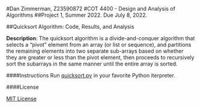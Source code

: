 #Dan Zimmerman, Z23590872
#COT 4400 - Design and Analysis of Algorithms
##Project 1, Summer 2022.  Due July 8, 2022. 


##Quicksort Algorithm: Code, Results, and Analysis

**Description**: The quicksort algorithm is a divide-and-conquer algorithm that selects a “pivot” element from an array (or list or sequence), and partitions the remaining elements into two separate sub-arrays based on whether they are greater or less than the pivot element, then proceeds to recursively sort the subarrays in the same manner until the entire array is sorted.

####Instructions
Run [quicksort.py](https://github.com/z3301/algo_p1/quicksort.py) in your favorite Python iterpreter.

####License

[MIT License](https://github.com/z3301/algo_p1/LICENSE)